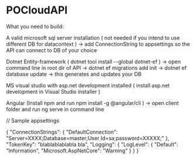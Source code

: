# POCloudAPI
What you need to build:

A valid microsoft sql server installation ( not needed if you intend to use different DB for datacontext ) -> add ConnectionString to appsettings so the API can connect to DB of your choice

Dotnet Entity-framework ( dotnet tool install --global dotnet-ef ) -> open command line in root dir of API -> dotnet ef migrations add init -> dotnet ef database update -> this generates and updates your DB

MS visual studio with asp.net development installed ( install asp.net development in Visual Studio installer )

Angular (Install npm and run npm install -g @angular/cli ) -> open client folder and run ng serve in command line

// 
Sample appsettings

{
  "ConnectionStrings": {
    "DefaultConnection": "Server=XXXX;Database=master;User Id=sa;password=XXXXX;"
  },
  "TokenKey": "blablablablabla bla",
  "Logging": {
    "LogLevel": {
      "Default": "Information",
      "Microsoft.AspNetCore": "Warning"
    }
  }
}

